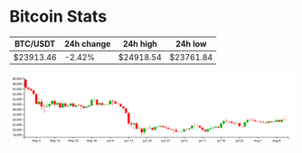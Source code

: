 # Bitcoin Stats

BTC/USDT|24h change|24h high|24h low|
|---|---|---|---|
|$23913.46|-2.42%|$24918.54|$23761.84|

<img src="./chart.svg">
